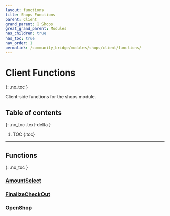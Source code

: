 ```yaml
---
layout: functions
title: Shops Functions
parent: Client
grand_parent: 🛒 Shops
great_grand_parent: Modules
has_children: true
has_toc: true
nav_order: 1
permalink: /community_bridge/modules/shops/client/functions/
---
```


# Client Functions
{: .no_toc }

Client-side functions for the shops module.

## Table of contents
{: .no_toc .text-delta }

1. TOC
{:toc}

---
## Functions
{: .no_toc }


### [AmountSelect](AmountSelect)

### [FinalizeCheckOut](FinalizeCheckOut)

### [OpenShop](OpenShop)



